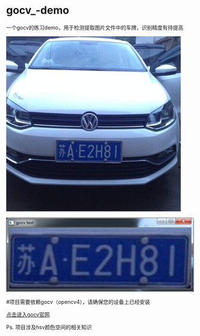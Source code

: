 # gocv_-demo
一个gocv的练习demo，用于检测提取图片文件中的车牌，识别精度有待提高

![avatar](./car/3.jpg)

![avatar](./test.png)

#项目需要依赖gocv（opencv4），请确保您的设备上已经安装

[点击进入gocv官网](https://gocv.io/)

Ps. 项目涉及hsv颜色空间的相关知识